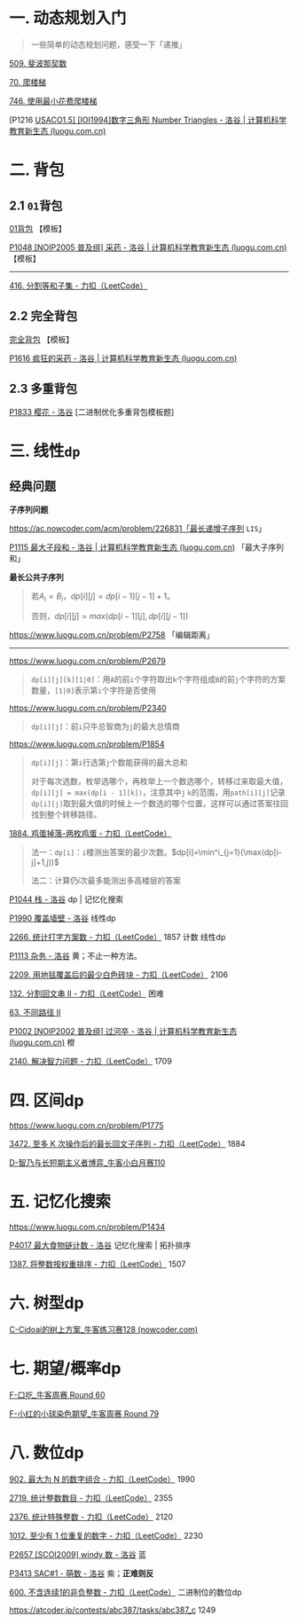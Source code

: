 # 一. 动态规划入门

> 一些简单的动态规划问题，感受一下「递推」

[509. 斐波那契数](https://leetcode.cn/problems/fibonacci-number/)

[70. 爬楼梯](https://leetcode.cn/problems/climbing-stairs/)

[746. 使用最小花费爬楼梯](https://leetcode.cn/problems/min-cost-climbing-stairs/)

[P1216 [USACO1.5\] [IOI1994]数字三角形 Number Triangles - 洛谷 | 计算机科学教育新生态 (luogu.com.cn)](https://www.luogu.com.cn/problem/P1216)



# 二. 背包

## 2.1 `01`背包

[01背包](https://ac.nowcoder.com/acm/problem/226514) 【模板】

[P1048 [NOIP2005 普及组] 采药 - 洛谷 | 计算机科学教育新生态 (luogu.com.cn)](https://www.luogu.com.cn/problem/P1048) 【模板】

---

[416. 分割等和子集 - 力扣（LeetCode）](https://leetcode.cn/problems/partition-equal-subset-sum/description/) 



## 2.2 完全背包

[完全背包](https://ac.nowcoder.com/acm/problem/226516) 【模板】

[P1616 疯狂的采药 - 洛谷 | 计算机科学教育新生态 (luogu.com.cn)](https://www.luogu.com.cn/problem/P1616)



## 2.3 多重背包

[P1833 樱花 - 洛谷](https://www.luogu.com.cn/problem/P1833) [二进制优化多重背包模板题] 

# 三. 线性`dp`

## 经典问题

**子序列问题**

https://ac.nowcoder.com/acm/problem/226831「最长递增子序列 `LIS`」

[P1115 最大子段和 - 洛谷 | 计算机科学教育新生态 (luogu.com.cn)](https://www.luogu.com.cn/problem/P1115) 「最大子序列和」

**最长公共子序列**

>    若$A_i=B_i$，$dp[i][j] = dp[i-1][j-1]+1$。
>
>    否则，$dp[i][j] = max(dp[i-1][j],dp[i][j-1])$

https://www.luogu.com.cn/problem/P2758 「编辑距离」



---

https://www.luogu.com.cn/problem/P2679

> `dp[i][j][k][1|0]`：用`A`的前`i`个字符取出`k`个字符组成`B`的前`j`个字符的方案数量，`[1|0]`表示第`i`个字符是否使用



https://www.luogu.com.cn/problem/P2340

> `dp[i][j]`：前`i`只牛总智商为`j`的最大总情商

https://www.luogu.com.cn/problem/P1854

> `dp[i][j]`：第`i`行选第`j`个数能获得的最大总和
>
> 对于每次选数，枚举选哪个，再枚举上一个数选哪个，转移过来取最大值，`dp[i][j] = max(dp[i - 1][k])`，注意其中`j` `k`的范围，用`path[i][j]`记录`dp[i][j]`取到最大值的时候上一个数选的哪个位置，这样可以通过答案往回找到整个转移路径。

[1884. 鸡蛋掉落-两枚鸡蛋 - 力扣（LeetCode）](https://leetcode.cn/problems/egg-drop-with-2-eggs-and-n-floors/description/)

> 法一：`dp[i]`：`i`楼测出答案的最少次数。$dp[i]=\min^i_{j=1}(\max(dp[i-j]+1,j))$
>
> 法二：计算仍$i$次最多能测出多高楼层的答案



[P1044  栈 - 洛谷](https://www.luogu.com.cn/problem/P1044)  dp | 记忆化搜索

[P1990 覆盖墙壁 - 洛谷](https://www.luogu.com.cn/problem/P1990)  线性dp

[2266. 统计打字方案数 - 力扣（LeetCode）](https://leetcode.cn/problems/count-number-of-texts/description/) 1857 计数 线性dp

[P1113 杂务 - 洛谷](https://www.luogu.com.cn/problem/P1113) 黄；不止一种方法。

[2209. 用地毯覆盖后的最少白色砖块 - 力扣（LeetCode）](https://leetcode.cn/problems/minimum-white-tiles-after-covering-with-carpets/description/) 2106

[132. 分割回文串 II - 力扣（LeetCode）](https://leetcode.cn/problems/palindrome-partitioning-ii/description/) 困难

[63. 不同路径 II](https://leetcode.cn/problems/unique-paths-ii/)

[P1002 [NOIP2002 普及组] 过河卒 - 洛谷 | 计算机科学教育新生态 (luogu.com.cn)](https://www.luogu.com.cn/problem/P1002) 橙

[2140. 解决智力问题 - 力扣（LeetCode）](https://leetcode.cn/problems/solving-questions-with-brainpower/description/) 1709

# 四. 区间dp

https://www.luogu.com.cn/problem/P1775

[3472. 至多 K 次操作后的最长回文子序列 - 力扣（LeetCode）](https://leetcode.cn/problems/longest-palindromic-subsequence-after-at-most-k-operations/description/) 1884

[D-智乃与长短期主义者博弈_牛客小白月赛110](https://ac.nowcoder.com/acm/contest/101918/D) 



# 五. 记忆化搜索

https://www.luogu.com.cn/problem/P1434

[P4017 最大食物链计数 - 洛谷](https://www.luogu.com.cn/problem/P4017) 记忆化搜索 | 拓扑排序

[1387. 将整数按权重排序 - 力扣（LeetCode）](https://leetcode.cn/problems/sort-integers-by-the-power-value/description/) 1507



# 六. 树型dp

[C-Cidoai的树上方案_牛客练习赛128 (nowcoder.com)](https://ac.nowcoder.com/acm/contest/88880/C)



# 七. 期望/概率dp

[F-口吃_牛客周赛 Round 60](https://ac.nowcoder.com/acm/contest/90070/F)

[F-小红的小球染色期望_牛客周赛 Round 79](https://ac.nowcoder.com/acm/contest/100902/F) 



# 八. 数位dp

[902. 最大为 N 的数字组合 - 力扣（LeetCode）](https://leetcode.cn/problems/numbers-at-most-n-given-digit-set/description/) 1990

[2719. 统计整数数目 - 力扣（LeetCode）](https://leetcode.cn/problems/count-of-integers/description/) 2355

[2376. 统计特殊整数 - 力扣（LeetCode）](https://leetcode.cn/problems/count-special-integers/description/) 2120

[1012. 至少有 1 位重复的数字 - 力扣（LeetCode）](https://leetcode.cn/problems/numbers-with-repeated-digits/description/) 2230

[P2657 [SCOI2009] windy 数 - 洛谷](https://www.luogu.com.cn/problem/P2657) 蓝

[P3413 SAC#1 - 萌数 - 洛谷](https://www.luogu.com.cn/problem/P3413) 紫；**正难则反**

[600. 不含连续1的非负整数 - 力扣（LeetCode）](https://leetcode.cn/problems/non-negative-integers-without-consecutive-ones/description/) 二进制位的数位dp

https://atcoder.jp/contests/abc387/tasks/abc387_c 1249
